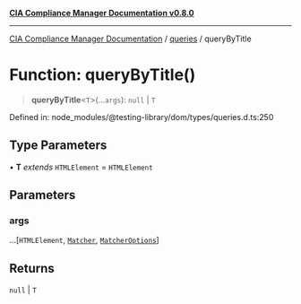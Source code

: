 [**CIA Compliance Manager Documentation v0.8.0**](../../../README.md)

***

[CIA Compliance Manager Documentation](../../../globals.md) / [queries](../README.md) / queryByTitle

# Function: queryByTitle()

> **queryByTitle**\<`T`\>(...`args`): `null` \| `T`

Defined in: node\_modules/@testing-library/dom/types/queries.d.ts:250

## Type Parameters

• **T** *extends* `HTMLElement` = `HTMLElement`

## Parameters

### args

...\[`HTMLElement`, [`Matcher`](../../../type-aliases/Matcher.md), [`MatcherOptions`](../../../interfaces/MatcherOptions.md)\]

## Returns

`null` \| `T`
